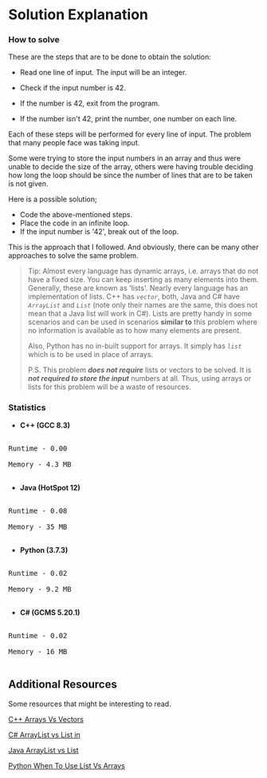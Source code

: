 
# Solution Explanation

  

### How to solve

  

These are the steps that are to be done to obtain the solution:

  

- Read one line of input. The input will be an integer.

- Check if the input number is 42.

- If the number is 42, exit from the program.

- If the number isn't 42, print the number, one number on each line.

  

Each of these steps will be performed for every line of input. The problem that many people face was taking input.

  

Some were trying to store the input numbers in an array and thus were unable to decide the size of the array, others were having trouble deciding how long the loop should be since the number of lines that are to be taken is not given.

  

Here is a possible solution;

-   Code the above-mentioned steps.
-   Place the code in an infinite loop.
-   If the input number is '42', break out of the loop.

This is the approach that I followed. And obviously, there can be many other approaches to solve the same problem.

  

> Tip: Almost every language has dynamic arrays, i.e. arrays that do not have a fixed size. You can keep inserting as many elements into them. Generally, these are known as 'lists'. Nearly every language has an implementation of lists. C++ has *`vector`*, both, Java and C# have *`ArrayList`* and *`List`* (note only their names are the same, this does not mean that a Java list will work in C#). Lists are pretty handy in some scenarios and can be used in scenarios **similar to** this problem where no information is available as to how many elements are present.
>
> Also, Python has no in-built support for arrays. It simply has *`list`* which is to be used in place of arrays.
> 
> P.S. This problem ***does not require*** lists or vectors to be solved. It is ***not required to store the input*** numbers at all. Thus, using arrays or lists for this problem will be a waste of resources.

  

### Statistics

- **C++ (GCC 8.3)**

<pre>

Runtime - 0.00

Memory - 4.3 MB

</pre>

- **Java (HotSpot 12)**

<pre>

Runtime - 0.08

Memory - 35 MB

</pre>

- **Python (3.7.3)**

<pre>

Runtime - 0.02

Memory - 9.2 MB

</pre>

- **C# (GCMS 5.20.1)**

<pre>

Runtime - 0.02

Memory - 16 MB

</pre>

  

## Additional Resources

Some resources that might be interesting to read.<br>

[C++ Arrays Vs Vectors](https://stackoverflow.com/a/15079462)

[C# ArrayList vs List in](https://stackoverflow.com/questions/2309694/arraylist-vs-list-in-c-sharp)

[Java ArrayList vs List](https://stackoverflow.com/questions/14903145/what-is-the-difference-between-list-and-arraylist)

[Python When To Use List Vs Arrays](https://stackoverflow.com/a/176589)